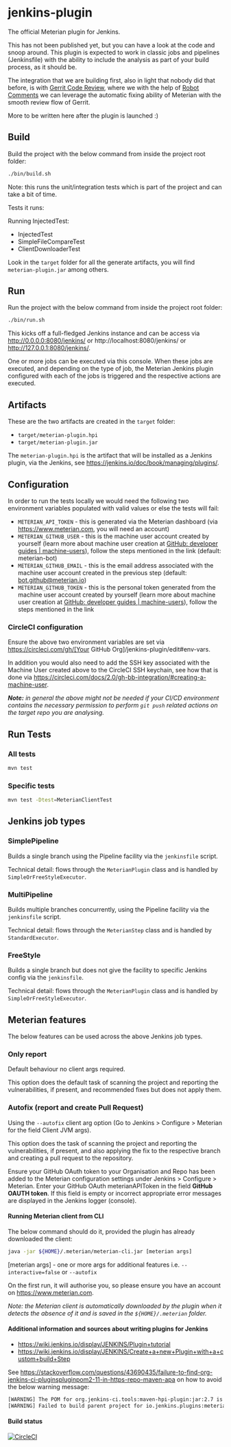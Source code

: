 # jenkins-plugin

The official Meterian plugin for Jenkins.

This has not been published yet, but you can have a look at the code and snoop around. This plugin is expected to work in classic jobs and pipelines (Jenkinsfile) with the ability to include the analysis as part of your build process, as it should be.

The integration that we are building first, also in light that nobody did that before, is with [Gerrit Code Review](https://www.gerritcodereview.com/), where we with the help of [Robot Comments](https://www.gerritcodereview.com/config-robot-comments.html) we can leverage the automatic fixing ability of Meterian with the smooth review flow of Gerrit.

More to be written here after the plugin is launched :)


## Build

Build the project with the below command from inside the project root folder:

```bash
./bin/build.sh
```

Note: this runs the unit/integration tests which is part of the project and can take a bit of time.

Tests it runs:

Running InjectedTest:

- InjectedTest
- SimpleFileCompareTest
- ClientDownloaderTest

Look in the `target` folder for all the generate artifacts, you will find `meterian-plugin.jar` among others. 

## Run

Run the project with the below command from inside the project root folder:

```bash
./bin/run.sh
```

This kicks off a full-fledged Jenkins instance and can be access via http://0.0.0.0:8080/jenkins/ or http://localhost:8080/jenkins/ or http://127.0.0.1:8080/jenkins/.

One or more jobs can be executed via this console. When these jobs are executed, and depending on the type of job, the Meterian Jenkins plugin configured with each of the jobs is triggered and the respective actions are executed.

## Artifacts

These are the two artifacts are created in the `target` folder:

- `target/meterian-plugin.hpi`
- `target/meterian-plugin.jar`

The `meterian-plugin.hpi` is the artifact that will be installed as a Jenkins plugin, via the Jenkins, see https://jenkins.io/doc/book/managing/plugins/.

## Configuration

In order to run the tests locally we would need the following two environment variables populated with valid values or else the tests will fail:

- `METERIAN_API_TOKEN` - this is generated via the Meterian dashboard (via https://www.meterian.com, you will need an account) 
- `METERIAN_GITHUB_USER` - this is the machine user account created by yourself (learn more about machine user creation at [GitHub: developer guides | machine-users](https://developer.github.com/v3/guides/managing-deploy-keys/#machine-users)), follow the steps mentioned in the link (default: meterian-bot)
- `METERIAN_GITHUB_EMAIL` - this is the email address associated with the machine user account created in the previous step (default: bot.github@meterian.io)
- `METERIAN_GITHUB_TOKEN` - this is the personal token generated from the machine user account created by yourself (learn more about machine user creation at [GitHub: developer guides | machine-users](https://developer.github.com/v3/guides/managing-deploy-keys/#machine-users)), follow the steps mentioned in the link


### CircleCI configuration

Ensure the above two environment variables are set via https://circleci.com/gh/[Your GitHub Org]/jenkins-plugin/edit#env-vars.

In addition you would also need to add the SSH key associated with the Machine User created above to the CircleCI SSH keychain, see how that is done via https://circleci.com/docs/2.0/gh-bb-integration/#creating-a-machine-user.


_**Note:** in general the above might not be needed if your CI/CD environment contains the necessary permission to perform `git push` related actions on the target repo you are analysing._

## Run Tests 

### All tests

```bash
mvn test
```

### Specific tests

```bash
mvn test -Dtest=MeterianClientTest
```

## Jenkins job types

### SimplePipeline

Builds a single branch using the Pipeline facility via the `jenkinsfile` script.

Technical detail: flows through the `MeterianPlugin` class and is handled by `SimpleOrFreeStyleExecutor`.

### MultiPipeline

Builds multiple branches concurrently, using the Pipeline facility via the `jenkinsfile` script.

Technical detail: flows through the `MeterianStep` class and is handled by `StandardExecutor`.

### FreeStyle

Builds a single branch but does not give the facility to specific Jenkins config via the `jenkinsfile`.

Technical detail: flows through the `MeterianPlugin` class and is handled by `SimpleOrFreeStyleExecutor`.

## Meterian features

The below features can be used across the above Jenkins job types. 

### Only report

Default behaviour no client args required.

This option does the default task of scanning the project and reporting the vulnerabilities, if present, and recommended fixes but does not apply them.

### Autofix (report and create Pull Request)

Using the `--autofix` client arg option (Go to Jenkins > Configure > Meterian for the field Client JVM args).

This option does the task of scanning the project and reporting the vulnerabilities, if present, and also applying the fix to the respective branch and creating a pull request to the repository.

Ensure your GitHub OAuth token to your Organisation and Repo has been added to the Meterian configuration settings under Jenkins > Configure > Meterian. Enter your GitHub OAuth meterianAPIToken in the field **GitHub OAUTH token**. If this field is empty or incorrect appropriate error messages are displayed in the Jenkins logger (console).

#### Running Meterian client from CLI

The below command should do it, provided the plugin has already downloaded the client:

```bash
java -jar ${HOME}/.meterian/meterian-cli.jar [meterian args]
```

[meterian args] - one or more args for additional features i.e. `--interactive=false` or `--autofix`

On the first run, it will authorise you, so please ensure you have an account on https://www.meterian.com.

_Note: the Meterian client is automatically downloaded by the plugin when it detects the absence of it and is saved in the `${HOME}/.meterian` folder._

#### Additional information and sources about writing plugins for Jenkins

- https://wiki.jenkins.io/display/JENKINS/Plugin+tutorial
- https://wiki.jenkins.io/display/JENKINS/Create+a+new+Plugin+with+a+custom+build+Step

See https://stackoverflow.com/questions/43690435/failure-to-find-org-jenkins-ci-pluginspluginpom2-11-in-https-repo-maven-apa on how to avoid the below warning message:

```bash
[WARNING] The POM for org.jenkins-ci.tools:maven-hpi-plugin:jar:2.7 is missing, no dependency information available
[WARNING] Failed to build parent project for io.jenkins.plugins:meterian-plugin:hpi:0.1-SNAPSHOT
```

#### Build status
[![CircleCI](https://circleci.com/gh/MeterianHQ/jenkins-plugin.svg?style=svg)](https://circleci.com/gh/MeterianHQ/jenkins-plugin)

